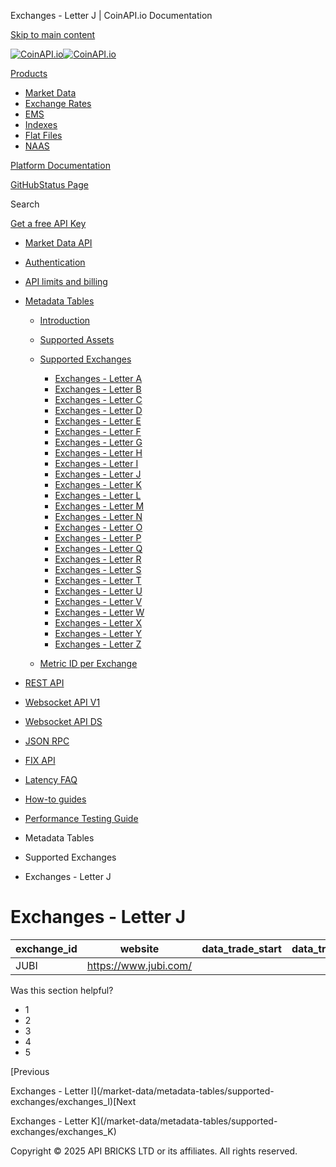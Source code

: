 Exchanges - Letter J | CoinAPI.io Documentation




[Skip to main content](#__docusaurus_skipToContent_fallback)

[![CoinAPI.io](/img/logo.svg)![CoinAPI.io](/img/logo.svg)](https://www.coinapi.io)

[Products](/market-data/metadata-tables/supported-exchanges/exchanges_J)

* [Market Data](/market-data/)
* [Exchange Rates](/exchange-rates-api/)
* [EMS](/ems-api/)
* [Indexes](/indexes-api/)
* [Flat Files](/flat-files-api/)
* [NAAS](/naas-api/)

[Platform Documentation](/general/authentication)

[GitHub](https://github.com/api-bricks/api-bricks-sdk)[Status Page](https://status.coinapi.io)

Search

[Get a free API Key](https://console.coinapi.io/?link=/apikeys/create)

* [Market Data API](/market-data/)
* [Authentication](/market-data/authentication)
* [API limits and billing](/market-data/api-limits-and-billing-metrics)
* [Metadata Tables](/market-data/metadata-tables/introduction)

  + [Introduction](/market-data/metadata-tables/introduction)
  + [Supported Assets](/market-data/metadata-tables/supported-assets/assets_A)
  + [Supported Exchanges](/market-data/metadata-tables/supported-exchanges/exchanges_A)

    - [Exchanges - Letter A](/market-data/metadata-tables/supported-exchanges/exchanges_A)
    - [Exchanges - Letter B](/market-data/metadata-tables/supported-exchanges/exchanges_B)
    - [Exchanges - Letter C](/market-data/metadata-tables/supported-exchanges/exchanges_C)
    - [Exchanges - Letter D](/market-data/metadata-tables/supported-exchanges/exchanges_D)
    - [Exchanges - Letter E](/market-data/metadata-tables/supported-exchanges/exchanges_E)
    - [Exchanges - Letter F](/market-data/metadata-tables/supported-exchanges/exchanges_F)
    - [Exchanges - Letter G](/market-data/metadata-tables/supported-exchanges/exchanges_G)
    - [Exchanges - Letter H](/market-data/metadata-tables/supported-exchanges/exchanges_H)
    - [Exchanges - Letter I](/market-data/metadata-tables/supported-exchanges/exchanges_I)
    - [Exchanges - Letter J](/market-data/metadata-tables/supported-exchanges/exchanges_J)
    - [Exchanges - Letter K](/market-data/metadata-tables/supported-exchanges/exchanges_K)
    - [Exchanges - Letter L](/market-data/metadata-tables/supported-exchanges/exchanges_L)
    - [Exchanges - Letter M](/market-data/metadata-tables/supported-exchanges/exchanges_M)
    - [Exchanges - Letter N](/market-data/metadata-tables/supported-exchanges/exchanges_N)
    - [Exchanges - Letter O](/market-data/metadata-tables/supported-exchanges/exchanges_O)
    - [Exchanges - Letter P](/market-data/metadata-tables/supported-exchanges/exchanges_P)
    - [Exchanges - Letter Q](/market-data/metadata-tables/supported-exchanges/exchanges_Q)
    - [Exchanges - Letter R](/market-data/metadata-tables/supported-exchanges/exchanges_R)
    - [Exchanges - Letter S](/market-data/metadata-tables/supported-exchanges/exchanges_S)
    - [Exchanges - Letter T](/market-data/metadata-tables/supported-exchanges/exchanges_T)
    - [Exchanges - Letter U](/market-data/metadata-tables/supported-exchanges/exchanges_U)
    - [Exchanges - Letter V](/market-data/metadata-tables/supported-exchanges/exchanges_V)
    - [Exchanges - Letter W](/market-data/metadata-tables/supported-exchanges/exchanges_W)
    - [Exchanges - Letter X](/market-data/metadata-tables/supported-exchanges/exchanges_X)
    - [Exchanges - Letter Y](/market-data/metadata-tables/supported-exchanges/exchanges_Y)
    - [Exchanges - Letter Z](/market-data/metadata-tables/supported-exchanges/exchanges_Z)
  + [Metric ID per Exchange](/market-data/metadata-tables/metric_id)
* [REST API](/market-data/rest-api/)
* [Websocket API V1](/market-data/websocket/)
* [Websocket API DS](/market-data/websocket-ds/)
* [JSON RPC](/market-data/jsonrpc-api)
* [FIX API](/market-data/fix/)
* [Latency FAQ](/market-data/latency-faq/)
* [How-to guides](/market-data/how-to-guides/)
* [Performance Testing Guide](/market-data/performance-testing-guide)

* Metadata Tables
* Supported Exchanges
* Exchanges - Letter J

Exchanges - Letter J
====================

| exchange\_id | website | data\_trade\_start | data\_trade\_end |
| --- | --- | --- | --- |
| JUBI | <https://www.jubi.com/> |  |  |

Was this section helpful?

* 1
* 2
* 3
* 4
* 5

[Previous

Exchanges - Letter I](/market-data/metadata-tables/supported-exchanges/exchanges_I)[Next

Exchanges - Letter K](/market-data/metadata-tables/supported-exchanges/exchanges_K)

Copyright © 2025 API BRICKS LTD or its affiliates. All rights reserved.